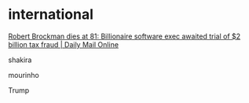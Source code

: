 # international
[Robert Brockman dies at 81: Billionaire software exec awaited trial of $2 billion tax fraud | Daily Mail Online](https://www.dailymail.co.uk/news/article-11103663/Robert-Brockman-dies-81-Billionaire-software-exec-awaited-trial-2-billion-tax-fraud.html)

shakira

mourinho

Trump
